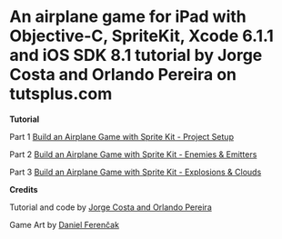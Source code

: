 # An airplane game for iPad with Objective-C, SpriteKit, Xcode 6.1.1 and iOS SDK 8.1 tutorial by Jorge Costa and Orlando Pereira on tutsplus.com
**Tutorial**

Part 1 [Build an Airplane Game with Sprite Kit - Project Setup](http://mobile.tutsplus.com/?p=19891)

Part 2 [Build an Airplane Game with Sprite Kit - Enemies & Emitters](http://mobile.tutsplus.com/?p=19916)

Part 3 [Build an Airplane Game with Sprite Kit - Explosions & Clouds](http://mobile.tutsplus.com/?p=19933)

**Credits**

Tutorial and code by [Jorge Costa and Orlando Pereira](http://tutsplus.com/authors/jorge-costa-and-orlando-pereira)

Game Art by [Daniel Ferenčak](http://eatcreatures.com/)

